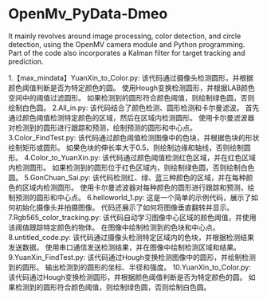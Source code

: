 # OpenMv_PyData-Dmeo
It mainly revolves around image processing, color detection, and circle detection, using the OpenMV camera module and Python programming. Part of the code also incorporates a Kalman filter for target tracking and prediction.


1.【max_mindata】YuanXin_to_Color.py:
该代码通过摄像头检测圆形，并根据颜色阈值判断是否为特定颜色的圆。
使用Hough变换检测圆形，并根据LAB颜色空间中的阈值过滤圆形。
如果检测到的圆形符合颜色阈值，则绘制绿色圆，否则绘制白色圆。
2.All_in.py:
该代码结合了颜色检测、圆形检测和卡尔曼滤波。
首先通过颜色阈值检测特定颜色的区域，然后在区域内检测圆形。
使用卡尔曼滤波器对检测到的圆形进行跟踪和预测，绘制预测的圆形和中心点。
3.Color_FindTest.py:
该代码通过颜色阈值检测图像中的色块，并根据色块的形状绘制矩形或圆形。
如果色块的伸长率大于0.5，则绘制边缘和轴线，否则绘制圆形。
4.Color_to_YuanXin.py:
该代码通过颜色阈值检测红色区域，并在红色区域内检测圆形。
如果检测到的圆形位于红色区域内，则绘制绿色圆，否则绘制白色圆。
5.GonChuan_Sai.py:
该代码检测红、绿、蓝三种颜色的区域，并在每种颜色的区域内检测圆形。
使用卡尔曼滤波器对每种颜色的圆形进行跟踪和预测，绘制预测的圆形和中心点。
6.helloworld_1.py:
这是一个简单的示例代码，展示了如何初始化摄像头并拍摄图像。
代码还展示了如何将图像垂直翻转并显示。
7.Rgb565_color_tracking.py:
该代码自动学习图像中心区域的颜色阈值，并使用该阈值跟踪特定颜色的物体。
在图像中绘制检测到的色块和中心点。
8.untitled_code.py:
该代码通过摄像头检测特定区域内的色块，并根据检测结果发送数据。
使用串口通信发送检测结果，并在图像中绘制检测区域和结果。
9.YuanXin_FindTest.py:
该代码通过Hough变换检测图像中的圆形，并绘制检测到的圆形。
输出检测到的圆形的坐标、半径和强度。
10.YuanXin_to_Color.py:
该代码通过Hough变换检测圆形，并根据颜色阈值判断是否为特定颜色的圆。
如果检测到的圆形符合颜色阈值，则绘制绿色圆，否则绘制白色圆。
